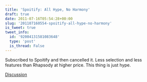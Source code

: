 ```yaml
---
title: 'Spoitify: All Hype, No Harmony'
draft: true
date: 2011-07-16T05:54:28+00:00
slug: '201107160554-spoitify-all-hype-no-harmony'
is_tweet: true
tweet_info:
  id: '92004131581083648'
  type: 'post'
  is_thread: False
---
```




Subscribed to Spoitify and then cancelled it. Less selection and less features than Rhapsody at higher price. This thing is just hype.

[Discussion](https://x.com/sytelus/status/92004131581083648)
